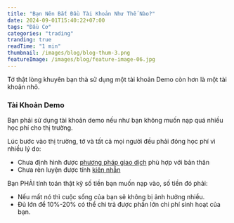 ```yaml
---
title: "Bạn Nên Bắt Đầu Tài Khoản Như Thế Nào?"
date: 2024-09-01T15:40:22+07:00
tags: "Đầu Cơ"
categories: "trading"
tranding: true
readTime: "1 min"
thumbnail: /images/blog/blog-thum-3.png
featureImage: /images/blog/feature-image-06.jpg
---
```


Tớ thật lòng khuyên bạn thà sử dụng một tài khoản Demo còn hơn là một tài khoản nhỏ.

### Tài Khoản Demo

Bạn phải sử dụng tài khoản demo nếu như bạn không muốn nạp quá nhiều học phí cho thị trường.

Lúc bước vào thị trường, tớ và tất cả mọi người đều phải đóng học phí vì nhiều lý do:

* Chưa định hình được [phương pháp giao dịch](https://bicolor.netlify.app/trading-phuong-phap-giao-dich) phù hợp với bản thân
* Chưa rèn luyện được tính [kiên nhẫn](https://bicolor.netlify.app/trading-ren-luyen-tinh-kien-nhan)

Bạn PHẢI tính toán thật kỹ số tiền bạn muốn nạp vào, số tiền đó phải:

* Nếu mất nó thì cuộc sống của bạn sẽ không bị ảnh hưởng nhiều.
* Đủ lớn để 10%-20% có thể chi trả được phần lớn chi phí sinh hoạt của bạn.

